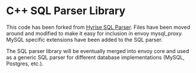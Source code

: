 C++ SQL Parser Library
======================

This code has been forked from [Hyrise SQL
Parser](https://github.com/hyrise/sql-parser). Files have been moved around
and modified to make it easy for inclusion in envoy mysql_proxy. MySQL
specific extensions have been added to the SQL parser.

The SQL parser library will be eventually merged into envoy core and used
as a generic SQL parser for different database implementations (MySQL,
Postgres, etc.).
